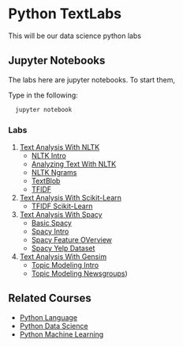 # Python TextLabs

This will be our data science python labs

## Jupyter Notebooks

The labs here are jupyter notebooks.  To start them,

Type in the following:

```bash
  jupyter notebook
```

### Labs

1. [Text Analysis With NLTK](./text-nltk/)
   * [NLTK Intro](text-nltk/1-nltk-intro.ipynb)
   * [Analyzing Text With NLTK](text-nltk/2-analyzing-text-with-nltk.ipynb)
   * [NLTK Ngrams](text-nltk/3-ngrams.ipynb)
   * [TextBlob](text-nltk/4-textblob.ipynb)
   * [TFIDF](text-nltk/5-tf-idf-intro.ipynb)
2. [Text Analysis With Scikit-Learn](./text-sklearn)
   * [TFIDF Scikit-Learn](text-sklearn/6-tf-idf-with-scikit-learn.ipynb)
3. [Text Analysis With Spacy](./text-sklearn)
   * [Basic Spacy](text-spacy/Basic_Spacy.ipynb)
   * [Spacy Intro](text-spacy/1-spacy-intro.ipynb)
   * [Spacy Feature OVerview](text-spacy/spacy-feature-overview.ipynb)
   * [Spacy Yelp Dataset](text-spacy/spacy-yelp.ipynb)
4. [Text Analysis With Gensim](./text-gensim)
   * [Topic Modeling Intro](text-gensim/7-gensim-intro.ipynb)
   * [Topic Modeling Newsgroups](text-gensim/8-gensim-newsgroups.ipynb))

## Related Courses

 * [Python Language](./Python-Language.md)
 * [Python Data Science](./Python-Data-Science.md)
 * [Python Machine Learning](http://www.github.com/elephantscale/ml-labs-python/README.md)


